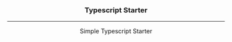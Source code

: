 <h3 align="center">Typescript Starter</h3>

---

<p align="center"> Simple Typescript Starter
    <br> 
</p>